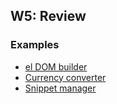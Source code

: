 ## W5: Review

### Examples

* [el DOM builder](examples/el)
* [Currency converter](examples/currency-converter)
* [Snippet manager](examples/snippet-manager)
